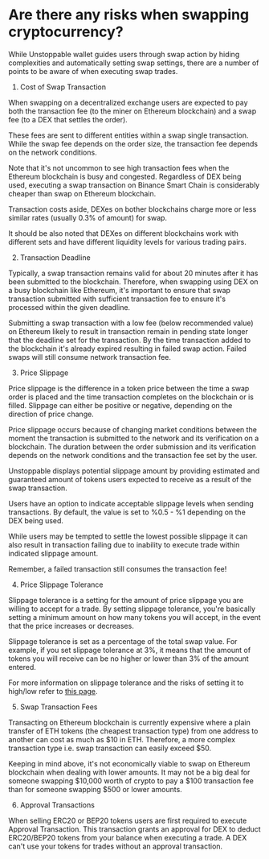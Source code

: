 # Are there any risks when swapping cryptocurrency?

While Unstoppable wallet guides users through swap action by hiding complexities and automatically setting swap settings, there are a number of points to be aware of when executing swap trades.

1. Cost of Swap Transaction

When swapping on a decentralized exchange users are expected to pay both the transaction fee (to the miner on Ethereum blockchain) and a swap fee (to a DEX that settles the order).

These fees are sent to different entities within a swap single transaction. While the swap fee depends on the order size, the transaction fee depends on the network conditions. 

Note that it's not uncommon to see high transaction fees when the Ethereum blockchain is busy and congested. Regardless of DEX being used, executing a swap transaction on Binance Smart Chain is considerably cheaper than swap on Ethereum blockchain. 

Transaction costs aside, DEXes on bother blockchains charge more or less similar rates (usually 0.3% of amount) for swap.

It should be also noted that DEXes on different blockchains work with different sets and have different liquidity levels for various trading pairs.

2. Transaction Deadline

Typically, a swap transaction remains valid for about 20 minutes after it has been submitted to the blockchain. Therefore, when swapping using DEX on a busy blockchain like Ethereum, it's important to ensure that swap transaction submitted with sufficient transaction fee to ensure it's processed within the given deadline.

Submitting a swap transaction with a low fee (below recommended value) on Ethereum likely to result in transaction remain in pending state longer that the deadline set for the transaction. By the time transaction added to the blockchain it's already expired resulting in failed swap action. Failed swaps will still consume network transaction fee.

3. Price Slippage

Price slippage is the difference in a token price between the time a swap order is placed and the time transaction completes on the blockchain or is filled. Slippage can either be positive or negative, depending on the direction of price change.

Price slippage occurs because of changing market conditions between the moment the transaction is submitted to the network and its verification on a blockchain. The duration between the order submission and its verification depends on the network conditions and the transaction fee set by the user.

Unstoppable displays potential slippage amount by providing estimated and guaranteed amount of tokens users expected to receive as a result of the swap transaction.

Users have an option to indicate acceptable slippage levels when sending transactions. By default, the value is set to %0.5 - %1 depending on the DEX being used.

While users may be tempted to settle the lowest possible slippage it can also result in transaction failing due to inability to execute trade within indicated slippage amount.

Remember, a failed transaction still consumes the transaction fee!

4. Price Slippage Tolerance

Slippage tolerance is a setting for the amount of price slippage you are willing to accept for a trade. By setting slippage tolerance, you're basically setting a minimum amount on how many tokens you will accept, in the event that the price increases or decreases.

Slippage tolerance is set as a percentage of the total swap value. For example, if you set slippage tolerance at 3%, it means that the amount of tokens you will receive can be no higher or lower than 3% of the amount entered.

For more information on slippage tolerance and the risks of setting it to high/low refer to [this page](https://help.1inch.io/en/articles/4585126-what-is-the-slippage-tolerance-setting).

5. Swap Transaction Fees

Transacting on Ethereum blockchain is currently expensive where a plain transfer of ETH tokens (the cheapest transaction type) from one address to another can cost as much as $10 in ETH. Therefore, a more complex transaction type i.e. swap transaction can easily exceed $50.

Keeping in mind above, it's not economically viable to swap on Ethereum blockchain when dealing with lower amounts. It may not be a big deal for someone swapping $10,000 worth of crypto to pay a $100 transaction fee than for someone swapping $500 or lower amounts.

6. Approval Transactions

When selling ERC20 or BEP20 tokens users are first required to execute Approval Transaction. This transaction grants an approval for DEX to deduct ERC20/BEP20 tokens from your balance when executing a trade. A DEX can't use your tokens for trades without an approval transaction.
